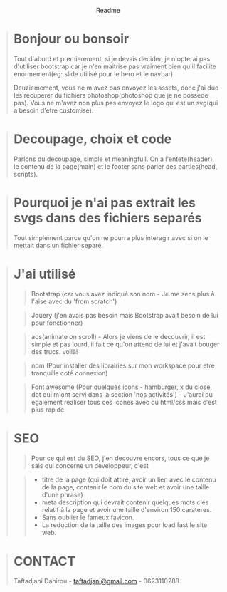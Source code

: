 <p align='center'>Readme</p>

> # Bonjour ou bonsoir
> Tout d'abord et premierement, si je devais decider, je n'opterai pas d'utiliser bootstrap car je n'en maitrise pas vraiment bien qu'il facilite enormement(eg: slide utilisé pour le hero et le navbar)
> 
> Deuziemement, vous ne m'avez pas envoyez les assets, donc j'ai due les recuperer du fichiers photoshop(photoshop que je ne possede pas). Vous ne m'avez non plus pas envoyez le logo qui est un svg(qui a besoin d'etre customisé).


> # Decoupage, choix et code
> Parlons du decoupage, simple et meaningfull. On a l'entete(header), le contenu de la page(main) et le footer sans parler des parties(head, scripts).


> 
> # Pourquoi je n'ai pas extrait les svgs dans des fichiers separés
> Tout simplement parce qu'on ne pourra plus interagir avec si on le mettait dans un fichier separé.


> # J'ai utilisé 
> > Bootstrap (car vous avez indiqué son nom - Je me sens plus à l'aise avec du 'from scratch')
> 
> > Jquery (j'en avais pas besoin mais Bootstrap avait besoin de lui pour fonctionner)
> 
> > aos(animate on scroll) - Alors je viens de le decouvrir, il est simple et pas lourd, il fait ce qu'on attend de lui et j'avait bouger des trucs. voilà!
> 
> > npm (Pour installer des librairies sur mon workspace pour etre tranquille coté connexion)
>
> > Font awesome (Pour quelques icons - hamburger, x du close, dot qui m'ont servi dans la section 'nos activités') - J'aurai pu egalement realiser tous ces icones avec du html/css mais c'est plus rapide

> # SEO
> > Pour ce qui est du SEO, j'en decouvre encors, tous ce que je sais qui concerne un developpeur, c'est 
>
> > - titre de la page (qui doit attiré, avoir un lien avec le contenu de la page, contenir le nom du site web et avoir une taille d'une phrase)
> > - meta description qui devrait contenir quelques mots clés relatif à la page et avoir une taille d'environ 150 carateres.
> > - Sans oublier le fameux favicon.
> > - La reduction de la taille des images pour load fast le site web.

> # CONTACT
> Taftadjani Dahirou - taftadjani@gmail.com - 0623110288